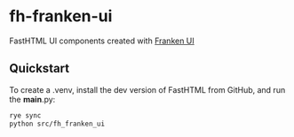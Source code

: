# fh-franken-ui

FastHTML UI components created with [Franken UI](https://franken-ui.dev/)

## Quickstart

To create a .venv, install the dev version of FastHTML from GitHub, and run the __main__.py:

```bash
rye sync
python src/fh_franken_ui
```

